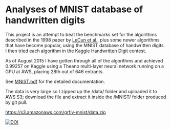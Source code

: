 # Analyses of MNIST database of handwritten digits

This project is an attempt to beat the benchmarks set for the algorithms described in the 1998 paper by [LeCun et al.](http://yann.lecun.com/exdb/mnist/), plus some newer algorithms that have become popular, using the MNIST database of handwritten digits. I then tried each algorithm in the Kaggle Handwritten Digit contest.

As of August 2015 I have gotten through all of the algorithms and achieved 0.99257 on Kaggle using a Theano multi-layer neural network running on a GPU at AWS, placing 28th out of 646 entrants.

See [MNIST.pdf](https://github.com/grfiv/MNIST/blob/master/MNIST.pdf) for the detailed documentation.

The data is very large so I zipped up the /data/ folder and uploaded it to AWS S3; download the file and extract it inside the /MNIST/ folder produced by git pull.

https://s3.amazonaws.com/grfiv-mnist/data.zip


[![DOI](https://zenodo.org/badge/doi/10.5281/zenodo.18768.svg)](http://dx.doi.org/10.5281/zenodo.18768)
